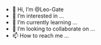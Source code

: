 - 👋 Hi, I’m @Leo-Gate
- 👀 I’m interested in ...
- 🌱 I’m currently learning ...
- 💞️ I’m looking to collaborate on ...
- 📫 How to reach me ...

<!---
Leo-Gate/Leo-Gate is a ✨ special ✨ repository because its `README.md` (this file) appears on your GitHub profile.
You can click the Preview link to take a look at your changes.
--->

